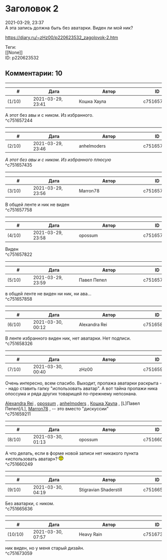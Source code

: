 Заголовок 2
===========

  
2021-03-29, 23:37  
 А эта запись должна быть без аватарки. Виден ли мой ник?   
  
<https://diary.ru/~zHz00/p220623532_zagolovok-2.htm>  
  
Теги:  
[[None]]  
ID: p220623532  


Комментарии: 10
---------------

  


---



|         #         |              Дата              |                     Автор                     |           ID           |
| --- | --- | --- | --- |
| (1/10) | 2021-03-29, 23:41 | Кошка Хаула | c751657244 |

  
 А этот без авы и с ником. Из избранного.   
 ^c751657244

---



|         #         |              Дата              |                     Автор                     |           ID           |
| --- | --- | --- | --- |
| (2/10) | 2021-03-29, 23:46 | anhelmoders | c751657435 |

  
  *А этот без авы и с ником. Из избранного*   *плюсую*    
 ^c751657435

---



|         #         |              Дата              |                     Автор                     |           ID           |
| --- | --- | --- | --- |
| (3/10) | 2021-03-29, 23:56 | Marron78 | c751657758 |

  
 В общей ленте и ник не виден   
 ^c751657758

---



|         #         |              Дата              |                     Автор                     |           ID           |
| --- | --- | --- | --- |
| (4/10) | 2021-03-29, 23:58 | opossum | c751657822 |

  
 Виден   
 ^c751657822

---



|         #         |              Дата              |                     Автор                     |           ID           |
| --- | --- | --- | --- |
| (5/10) | 2021-03-29, 23:59 | Павел Пепел | c751657858 |

  
 в общей ленте не виден ни ник, ни ава...   
 ^c751657858

---



|         #         |              Дата              |                     Автор                     |           ID           |
| --- | --- | --- | --- |
| (6/10) | 2021-03-30, 00:12 | Alexandra Rei | c751658326 |

  
 В ленте избранного виден ник, нет аватарки. Нет подписи.   
 ^c751658326

---



|         #         |              Дата              |                     Автор                     |           ID           |
| --- | --- | --- | --- |
| (7/10) | 2021-03-30, 00:40 | zHz00 | c751659211 |

  
 Очень интересно, всем спасибо. Выходит, пропажа аватарки раскрыта -- надо ставить галку "использовать аватар". А вот тайна пропажи ника опоссума и ряда других товарищей по-прежнему непознана.   
   
  [Alexandra Rei](https://Alexandra-world.diary.ru "[REAL]")  ,  [opossum](https://pssm.diary.ru "змей о двух головах")  ,  [anhelmoders](https://anhelmoders.diary.ru "No plans. Only wonders.")  ,  [Кошка Хаула](https://rianna88.diary.ru "Старое логово дракона")  , [L]Павел Пепел[/L],  [Marron78](https://Marron78.diary.ru "Разговор с тишиной")  , -- это вместо "дискуссии"   
 ^c751659211

---



|         #         |              Дата              |                     Автор                     |           ID           |
| --- | --- | --- | --- |
| (8/10) | 2021-03-30, 01:13 | opossum | c751660249 |

  
 А что делать, если в форме новой записи нет никакого пункта «использовать аватар»? ![:(](pics/1146.gif)   
 ^c751660249

---



|         #         |              Дата              |                     Автор                     |           ID           |
| --- | --- | --- | --- |
| (9/10) | 2021-03-30, 04:19 | Stigravian Shaderstill | c751665636 |

  
 Без аватарки, с ником.   
 ^c751665636

---



|         #         |              Дата              |                     Автор                     |           ID           |
| --- | --- | --- | --- |
| (10/10) | 2021-03-30, 07:57 | Heavy Rain | c751673059 |

  
 ник виден, но у меня старый дизайн.   
 ^c751673059